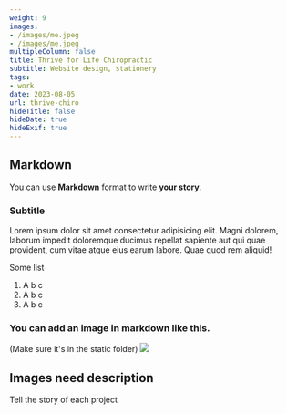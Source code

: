 ```yaml
---
weight: 9
images:
- /images/me.jpeg
- /images/me.jpeg
multipleColumn: false
title: Thrive for Life Chiropractic
subtitle: Website design, stationery
tags:
- work
date: 2023-08-05
url: thrive-chiro
hideTitle: false
hideDate: true
hideExif: true
---
```


## Markdown

You can use **Markdown** format to write **your story**.

### Subtitle

Lorem ipsum dolor sit amet consectetur adipisicing elit. Magni dolorem, laborum impedit doloremque ducimus repellat sapiente aut qui quae provident, cum vitae atque eius earum labore. Quae quod rem aliquid!

Some list

1. A b c
2. A b c
3. A b c 

### You can add an image in markdown like this. 
(Make sure it's in the static folder)
![](/images/me.jpeg)

## Images need description
Tell the story of each project